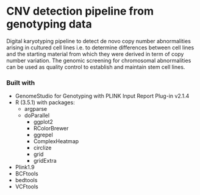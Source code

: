 # CNV detection pipeline from genotyping data
Digital karyotyping pipeline to detect de novo copy number abnormalities arising in cultured cell lines i.e. to determine differences between cell lines and the starting material from which they were derived in term of copy number variation. The genomic screening for chromosomal abnormalities can be used as quality control to establish and maintain stem cell lines.

### Built with
 * GenomeStudio for Genotyping with PLINK Input Report Plug-in v2.1.4
 * R (3.5.1) with packages: 
     * argparse 
     * doParallel 
        * ggplot2 
        * RColorBrewer 
        * ggrepel
        * ComplexHeatmap
        * circlize
        * grid
        * gridExtra
  * Plink1.9
  * BCFtools
  * bedtools
  * VCFtools


